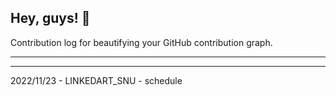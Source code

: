 ## Hey, guys! 👋

Contribution log for beautifying your GitHub contribution graph.

---



---

2022/11/23 - LINKEDART_SNU - schedule